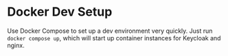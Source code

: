 # Docker Dev Setup
Use Docker Compose to set up a dev environment very quickly. Just run `docker compose up`, which will start up container
instances for Keycloak and nginx. 